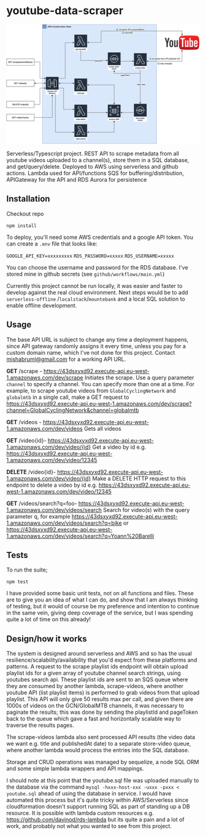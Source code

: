 # youtube-data-scraper

![youtube-data-scraper system diagram](/images/youtube-data-scraper.png)

Serverless/Typescript project. REST API to scrape metadata from all youtube videos uploaded to a channel(s), store them in a SQL database, and get/query/delete. Deployed to AWS using serverless and github actions. Lambda used for API/functions SQS for buffering/distribution, APIGateway for the API and RDS Aurora for persistence

 ## Installation

Checkout repo

    npm install 

To deploy, you'll need some AWS credentials and a google API token. You can create a `.env` file that looks like: 

`GOOGLE_API_KEY=xxxxxxxxx`
`RDS_PASSWORD=xxxxx`
`RDS_USERNAME=xxxxx`

You can choose the username and password for the RDS database. I've stored mine in github secrets (see `github/workflows/main.yml`)

Currently this project cannot be run locally, it was easier and faster to develop against the real cloud environment. Next steps would be to add `serverless-offline` /`localstack`/`mountebank` and a local SQL solution to enable offline development.

## Usage

The base API URL is subject to change any time a deployment happens, since API gateway randomly assigns it every time, unless you pay for a custom domain name, which I've not done for this project. Contact mishabruml@gmail.com for a working API URL.

  **GET** /scrape - https://43dsxyxd92.execute-api.eu-west-1.amazonaws.com/dev/scrape
Initiates the scrape. Use a query parameter `channel` to specify a channel. You can specify more than one at a time. For example, to scrape youtube videos from `GlobalCyclingNetwork` and `globalmtb` in a single call, make a GET request to https://43dsxyxd92.execute-api.eu-west-1.amazonaws.com/dev/scrape?channel=GlobalCyclingNetwork&channel=globalmtb

  **GET** /videos - https://43dsxyxd92.execute-api.eu-west-1.amazonaws.com/dev/videos
  Gets all videos
  
  **GET** /video{id}- https://43dsxyxd92.execute-api.eu-west-1.amazonaws.com/dev/video/{id}
  Get a video by id e.g. https://43dsxyxd92.execute-api.eu-west-1.amazonaws.com/dev/video/12345
  
  **DELETE** /video{id}- https://43dsxyxd92.execute-api.eu-west-1.amazonaws.com/dev/video/{id}
Make a DELETE HTTP request to this endpoint to delete a video by id e.g. https://43dsxyxd92.execute-api.eu-west-1.amazonaws.com/dev/video/12345

  **GET** /videos/search?q=foo- https://43dsxyxd92.execute-api.eu-west-1.amazonaws.com/dev/videos/search
Search for video(s) with the query parameter q, for example
https://43dsxyxd92.execute-api.eu-west-1.amazonaws.com/dev/videos/search?q=bike 
or
https://43dsxyxd92.execute-api.eu-west-1.amazonaws.com/dev/videos/search?q=Yoann%20Barelli

## Tests
To run the suite;

    npm test
    
I have provided some basic unit tests, not on all functions and files. These are to give you an idea of what I can do, and show that I am always thinking of testing, but it would of course be my preference and intention to continue in the same vein, giving deep coverage of the service, but I was spending quite a lot of time on this already! 

## Design/how it works

The system is designed around serverless and AWS and so has the usual resilience/scalability/availability that you'd expect from these platforms and patterns. A request to the scrape playlist ids endpoint will obtain upload playlist ids for a given array of youtube channel search strings, using youtubes search api. These playlist ids are sent to an SQS queue where they are consumed by another lambda, scrape-videos, where another youtube API (list playlist items) is performed to grab videos from that upload playlist. This API will only give 50 results max per call, and given there are 1000s of videos on the GCN/GlobalMTB channels, it was necessary to paginate the results; this was done by sending the playlistId and pageToken back to the queue which gave a fast and horizontally scalable way to traverse the results pages.

The scrape-videos lambda also sent processed API results (the video data we want e.g. title and publishedAt date) to a separate store-video queue, where another lambda would process the entries into the SQL database.

Storage and CRUD operations was managed by sequelize, a node SQL ORM and some simple lambda wrappers and API mappings.

I should note at this point that the youtube.sql file was uploaded manually to the database via the command `mysql -hxxx-host-xxx -uxxx -pxxx < youtube.sql` ahead of using the database in service. I would have automated this process but it's quite tricky within AWS/Serverless since cloudformation doesn't support running SQL as part of standing up a DB resource. It is possible with lambda custom resources e.g. https://github.com/davinod/rds-lambda but its quite a pain and a lot of work, and probably not what you wanted to see from this project.

